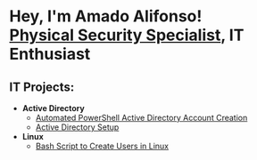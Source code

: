<h1>Hey, I'm Amado Alifonso! <br/><a href="https://github.com/AmadoAlifonso">Physical Security Specialist</a>, IT Enthusiast</h1>

<h2>IT Projects:</h2>

- <b>Active Directory</b>
  - [Automated PowerShell Active Directory Account Creation](https://github.com/AmadoAlifonso/Automated_AD_Add_With_PowerShell)
  - [Active Directory Setup](https://github.com/AmadoAlifonso/Active-Directory-Setup)
- <b>Linux</b>
  - [Bash Script to Create Users in Linux](https://github.com/AmadoAlifonso/Create_User_In_Bash) 


<!--
**joshmadakor1/joshmadakor1** is a ✨ _special_ ✨ repository because its `README.md` (this file) appears on your GitHub profile.

Here are some ideas to get you started:

- 🔭 I’m currently working on ...
- 🌱 I’m currently learning ...
- 👯 I’m looking to collaborate on ...
- 🤔 I’m looking for help with ...
- 💬 Ask me about ...
- 📫 How to reach me: ...
- 😄 Pronouns: ...
- ⚡ Fun fact: ...
-->
